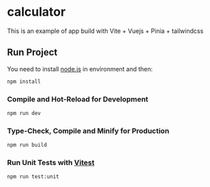 # calculator

This is an example of app build with Vite + Vuejs + Pinia + tailwindcss

## Run Project

You need to install [node.js](https://nodejs.org/) in environment and then: 

```sh
npm install
```

### Compile and Hot-Reload for Development

```sh
npm run dev
```

### Type-Check, Compile and Minify for Production

```sh
npm run build
```

### Run Unit Tests with [Vitest](https://vitest.dev/)

```sh
npm run test:unit
```
